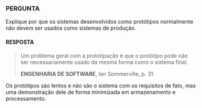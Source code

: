 ### PERGUNTA

Explique por que os sistemas desenvolvidos como protótipos normalmente não devem ser usados como sistemas de produção.

#### RESPOSTA

> Um problema geral com a prototipação é que o protótipo pode não ser necessariamente usado da mesma forma como o sistema final. 
> 
> **ENGENHARIA DE SOFTWARE**, Ian Sommerville, p. 31.

Os protótipos são lentos e não são o sistema com os requisitos de fato, mas uma demonstração dele de forma minimizada em armazenamento e processamento.
